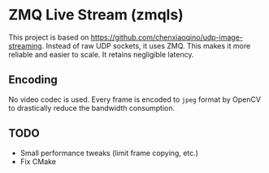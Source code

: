 # ZMQ Live Stream (zmqls)

This project is based on https://github.com/chenxiaoqino/udp-image-streaming. Instead of raw UDP sockets, it uses ZMQ. This makes it more reliable and easier to scale. It retains negligible latency.

## Encoding

No video codec is used. Every frame is encoded to `jpeg` format by OpenCV to drastically reduce the bandwidth consumption.

## TODO

* Small performance tweaks (limit frame copying, etc.)
* Fix CMake
